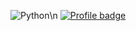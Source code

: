 ![Python](https://img.shields.io/badge/python-3670A0?style=for-the-badge&logo=python&logoColor=ffdd54)\n
[![Profile badge](https://www.codewars.com/users/falvey20/badges/micro)](https://www.codewars.com/users/falvey20)
